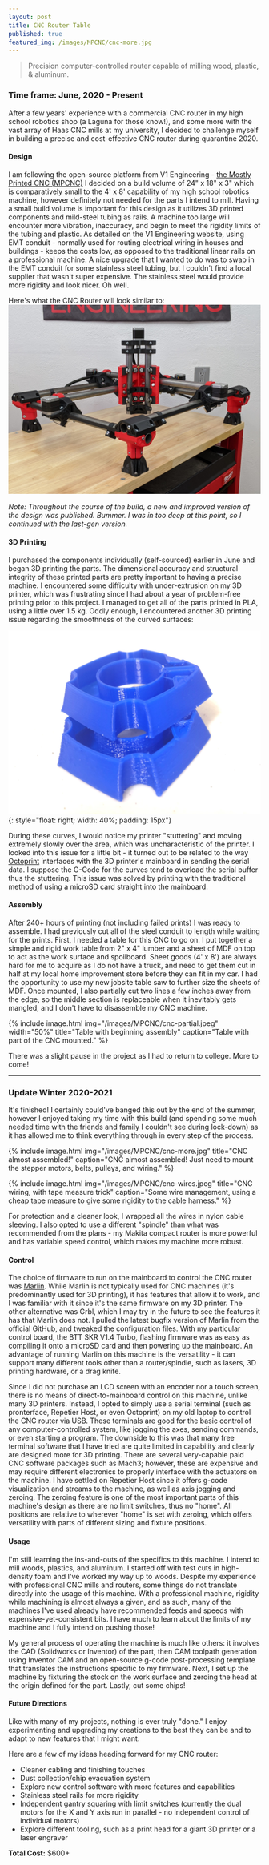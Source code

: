 ```yaml
---
layout: post
title: CNC Router Table
published: true
featured_img: /images/MPCNC/cnc-more.jpg
---
```


> Precision computer-controlled router capable of milling wood, plastic, & aluminum.

<!-- excerpt-end -->
### Time frame: June, 2020 - Present

After a few years' experience with a commercial CNC router in my high school robotics shop (a Laguna for those know!), and some more with the vast array of Haas CNC mills at my university, I decided to challenge myself in building a precise and cost-effective CNC router during quarantine 2020.

#### Design
I am following the open-source platform from V1 Engineering - [the Mostly Printed CNC (MPCNC)](https://www.v1engineering.com/specifications/)
I decided on a build volume of 24" x 18" x 3" which is comparatively small to the 4' x 8' capability of my high school robotics machine, however definitely not needed for the parts I intend to mill. Having a small build volume is important for this design as it utilizes 3D printed components and mild-steel tubing as rails. A machine too large will encounter more vibration, inaccuracy, and begin to meet the rigidity limits of the tubing and plastic. As detailed on the V1 Engineering website, using EMT conduit - normally used for routing electrical wiring in houses and buildings - keeps the costs low, as opposed to the traditional linear rails on a professional machine. A nice upgrade that I wanted to do was to swap in the EMT conduit for some stainless steel tubing, but I couldn't find a local supplier that wasn't super expensive. The stainless steel would provide more rigidity and look nicer. Oh well.

Here's what the CNC Router will look similar to:
![V1 Engineering MPCNC Primo](/images/MPCNC/Primo-scaled.jpg "V1 Engineering MPCNC Primo")

*Note: Throughout the course of the build, a new and improved version of the design was published. Bummer. I was in too deep at this point, so I continued with the last-gen version.*

#### 3D Printing
I purchased the components individually (self-sourced) earlier in June and began 3D printing the parts. The dimensional accuracy and structural integrity of these printed parts are pretty important to having a precise machine. I encountered some difficulty with under-extrusion on my 3D printer, which was frustrating since I had about a year of problem-free printing prior to this project. I managed to get all of the parts printed in PLA, using a little over 1.5 kg. Oddly enough, I encountered another 3D printing issue regarding the smoothness of the curved surfaces:

![Bumpy 3D Prints](/images/MPCNC/print-artifacts.jpg "Top: SD Card Print; Bottom: Octoprint"){: style="float: right; width: 40%; padding: 15px"}

During these curves, I would notice my printer "stuttering" and moving extremely slowly over the area, which was uncharacteristic of the printer. I looked into this issue for a little bit - it turned out to be related to the way [Octoprint](https://octoprint.org/) interfaces with the 3D printer's mainboard in sending the serial data. I suppose the G-Code for the curves tend to overload the serial buffer thus the stuttering. This issue was solved by printing with the traditional method of using a microSD card straight into the mainboard.

#### Assembly
After 240+ hours of printing (not including failed prints) I was ready to assemble. I had previously cut all of the steel conduit to length while waiting for the prints. First, I needed a table for this CNC to go on. I put together a simple and rigid work table from 2" x 4" lumber and a sheet of MDF on top to act as the work surface and spoilboard. Sheet goods (4' x 8') are always hard for me to acquire as I do not have a truck, and need to get them cut in half at my local home improvement store before they can fit in my car. I had the opportunity to use my new jobsite table saw to further size the sheets of MDF. Once mounted, I also partially cut two lines a few inches away from the edge, so the middle section is replaceable when it inevitably gets mangled, and I don't have to disassemble my CNC machine.

{% include image.html img="/images/MPCNC/cnc-partial.jpeg" width="50%"
    title="Table with beginning assembly"
    caption="Table with part of the CNC mounted." %}

There was a slight pause in the project as I had to return to college. More to come!

----

### Update Winter 2020-2021
It's finished! I certainly could've banged this out by the end of the summer, however I enjoyed taking my time with this build (and spending some much needed time with the friends and family I couldn't see during lock-down) as it has allowed me to think everything through in every step of the process.

{% include image.html img="/images/MPCNC/cnc-more.jpg"
    title="CNC almost assembled!"
    caption="CNC almost assembled! Just need to mount the stepper motors, belts, pulleys, and wiring." %}

{% include image.html img="/images/MPCNC/cnc-wires.jpeg"
    title="CNC wiring, with tape measure trick"
    caption="Some wire management, using a cheap tape measure to give some rigidity to the cable harness." %}

For protection and a cleaner look, I wrapped all the wires in nylon cable sleeving. I also opted to use a different "spindle" than what was recommended from the plans - my Makita compact router is more powerful and has variable speed control, which makes my machine more robust.

#### Control
The choice of firmware to run on the mainboard to control the CNC router was [Marlin](https://marlinfw.org/). While Marlin is not typically used for CNC machines (it's predominantly used for 3D printing), it has features that allow it to work, and I was familiar with it since it's the same firmware on my 3D printer. The other alternative was Grbl, which I may try in the future to see the features it has that Marlin does not. I pulled the latest bugfix version of Marlin from the official GitHub, and tweaked the configuration files. With my particular control board, the BTT SKR V1.4 Turbo, flashing firmware was as easy as compiling it onto a microSD card and then powering up the mainboard. An advantage of running Marlin on this machine is the versatility - it can support many different tools other than a router/spindle, such as lasers, 3D printing hardware, or a drag knife.

Since I did not purchase an LCD screen with an encoder nor a touch screen, there is no means of direct-to-mainboard control on this machine, unlike many 3D printers. Instead, I opted to simply use a serial terminal (such as pronterface, Repetier Host, or even Octoprint) on my old laptop to control the CNC router via USB. These terminals are good for the basic control of any computer-controlled system, like jogging the axes, sending commands, or even starting a program. The downside to this was that many free terminal software that I have tried are quite limited in capability and clearly are designed more for 3D printing. There are several very-capable paid CNC software packages such as Mach3; however, these are expensive and may require different electronics to properly interface with the actuators on the machine. I have settled on Repetier Host since it offers g-code visualization and streams to the machine, as well as axis jogging and zeroing. The zeroing feature is one of the most important parts of this machine's design as there are no limit switches, thus no "home". All positions are relative to wherever "home" is set with zeroing, which offers versatility with parts of different sizing and fixture positions.

#### Usage
I'm still learning the ins-and-outs of the specifics to this machine. I intend to mill woods, plastics, and aluminum. I started off with test cuts in high-density foam and I've worked my way up to woods. Despite my experience with professional CNC mills and routers, some things do not translate directly into the usage of this machine. With a professional machine, rigidity while machining is almost always a given, and as such, many of the machines I've used already have recommended feeds and speeds with expensive-yet-consistent bits. I have much to learn about the limits of my machine and I fully intend on pushing those!

My general process of operating the machine is much like others: it involves the CAD (Solidworks or Inventor) of the part, then CAM toolpath generation using Inventor CAM and an open-source g-code post-processing template that translates the instructions specific to my firmware. Next, I set up the machine by fixturing the stock on the work surface and zeroing the head at the origin defined for the part. Lastly, cut some chips!

#### Future Directions
Like with many of my projects, nothing is ever truly "done." I enjoy experimenting and upgrading my creations to the best they can be and to adapt to new features that I might want.

Here are a few of my ideas heading forward for my CNC router:
* Cleaner cabling and finishing touches
* Dust collection/chip evacuation system
* Explore new control software with more features and capabilities
* Stainless steel rails for more rigidity
* Independent gantry squaring with limit switches (currently the dual motors for the X and Y axis run in parallel - no independent control of individual motors)
* Explore different tooling, such as a print head for a giant 3D printer or a laser engraver

**Total Cost:** $600+
